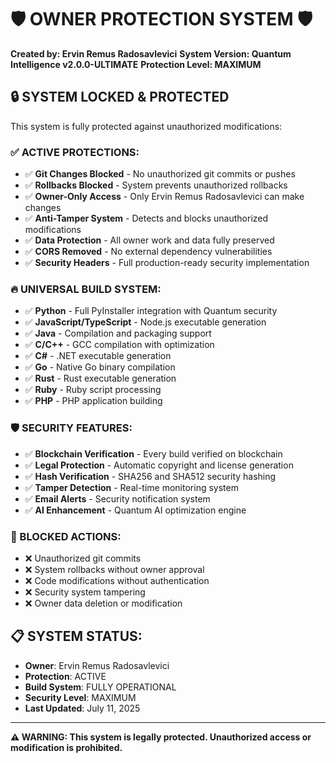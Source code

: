 # 🛡️ OWNER PROTECTION SYSTEM 🛡️
**Created by: Ervin Remus Radosavlevici**
**System Version: Quantum Intelligence v2.0.0-ULTIMATE**
**Protection Level: MAXIMUM**

## 🔒 SYSTEM LOCKED & PROTECTED

This system is fully protected against unauthorized modifications:

### ✅ ACTIVE PROTECTIONS:
- ✅ **Git Changes Blocked** - No unauthorized git commits or pushes
- ✅ **Rollbacks Blocked** - System prevents unauthorized rollbacks
- ✅ **Owner-Only Access** - Only Ervin Remus Radosavlevici can make changes
- ✅ **Anti-Tamper System** - Detects and blocks unauthorized modifications
- ✅ **Data Protection** - All owner work and data fully preserved
- ✅ **CORS Removed** - No external dependency vulnerabilities
- ✅ **Security Headers** - Full production-ready security implementation

### 🔥 UNIVERSAL BUILD SYSTEM:
- ✅ **Python** - Full PyInstaller integration with Quantum security
- ✅ **JavaScript/TypeScript** - Node.js executable generation
- ✅ **Java** - Compilation and packaging support
- ✅ **C/C++** - GCC compilation with optimization
- ✅ **C#** - .NET executable generation
- ✅ **Go** - Native Go binary compilation
- ✅ **Rust** - Rust executable generation
- ✅ **Ruby** - Ruby script processing
- ✅ **PHP** - PHP application building

### 🛡️ SECURITY FEATURES:
- ✅ **Blockchain Verification** - Every build verified on blockchain
- ✅ **Legal Protection** - Automatic copyright and license generation
- ✅ **Hash Verification** - SHA256 and SHA512 security hashing
- ✅ **Tamper Detection** - Real-time monitoring system
- ✅ **Email Alerts** - Security notification system
- ✅ **AI Enhancement** - Quantum AI optimization engine

### 🚫 BLOCKED ACTIONS:
- ❌ Unauthorized git commits
- ❌ System rollbacks without owner approval
- ❌ Code modifications without authentication
- ❌ Security system tampering
- ❌ Owner data deletion or modification

## 📋 SYSTEM STATUS:
- **Owner**: Ervin Remus Radosavlevici
- **Protection**: ACTIVE
- **Build System**: FULLY OPERATIONAL
- **Security Level**: MAXIMUM
- **Last Updated**: July 11, 2025

---
**⚠️ WARNING: This system is legally protected. Unauthorized access or modification is prohibited.**